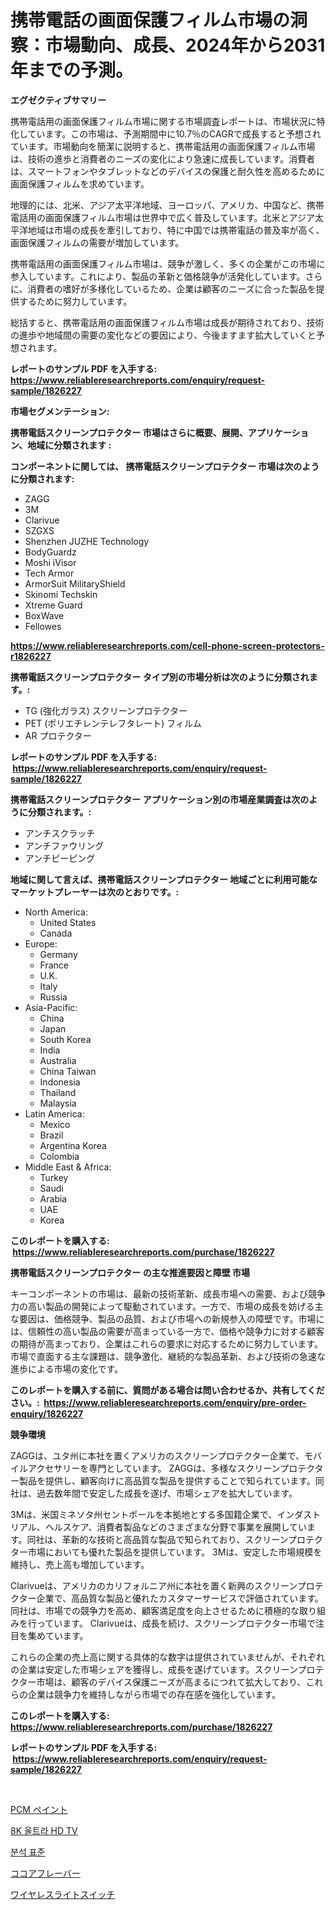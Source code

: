 <p><h1>携帯電話の画面保護フィルム市場の洞察：市場動向、成長、2024年から2031年までの予測。</h1></p><p><strong>エグゼクティブサマリー</strong></p>
<p><p>携帯電話用の画面保護フィルム市場に関する市場調査レポートは、市場状況に特化しています。この市場は、予測期間中に10.7％のCAGRで成長すると予想されています。市場動向を簡潔に説明すると、携帯電話用の画面保護フィルム市場は、技術の進歩と消費者のニーズの変化により急速に成長しています。消費者は、スマートフォンやタブレットなどのデバイスの保護と耐久性を高めるために画面保護フィルムを求めています。</p><p>地理的には、北米、アジア太平洋地域、ヨーロッパ、アメリカ、中国など、携帯電話用の画面保護フィルム市場は世界中で広く普及しています。北米とアジア太平洋地域は市場の成長を牽引しており、特に中国では携帯電話の普及率が高く、画面保護フィルムの需要が増加しています。</p><p>携帯電話用の画面保護フィルム市場は、競争が激しく、多くの企業がこの市場に参入しています。これにより、製品の革新と価格競争が活発化しています。さらに、消費者の嗜好が多様化しているため、企業は顧客のニーズに合った製品を提供するために努力しています。</p><p>総括すると、携帯電話用の画面保護フィルム市場は成長が期待されており、技術の進歩や地域間の需要の変化などの要因により、今後ますます拡大していくと予想されます。</p></p>
<p><strong>レポートのサンプル PDF を入手する: <a href="https://www.reliableresearchreports.com/enquiry/request-sample/1826227">https://www.reliableresearchreports.com/enquiry/request-sample/1826227</a></strong></p>
<p><strong>市場セグメンテーション:</strong></p>
<p><strong> 携帯電話スクリーンプロテクター 市場はさらに概要、展開、アプリケーション、地域に分類されます :</strong></p>
<p><strong>コンポーネントに関しては、 携帯電話スクリーンプロテクター 市場は次のように分類されます: &nbsp;</strong></p>
<p><ul><li>ZAGG</li><li>3M</li><li>Clarivue</li><li>SZGXS</li><li>Shenzhen JUZHE Technology</li><li>BodyGuardz</li><li>Moshi iVisor</li><li>Tech Armor</li><li>ArmorSuit MilitaryShield</li><li>Skinomi Techskin</li><li>Xtreme Guard</li><li>BoxWave</li><li>Fellowes</li></ul></p>
<p><strong><a href="https://www.reliableresearchreports.com/cell-phone-screen-protectors-r1826227">https://www.reliableresearchreports.com/cell-phone-screen-protectors-r1826227</a></strong></p>
<p><strong> 携帯電話スクリーンプロテクター タイプ別の市場分析は次のように分類されます。:</strong></p>
<p><ul><li>TG (強化ガラス) スクリーンプロテクター</li><li>PET (ポリエチレンテレフタレート) フィルム</li><li>AR プロテクター</li></ul></p>
<p><strong>レポートのサンプル PDF を入手する: &nbsp;<a href="https://www.reliableresearchreports.com/enquiry/request-sample/1826227">https://www.reliableresearchreports.com/enquiry/request-sample/1826227</a></strong></p>
<p><strong> 携帯電話スクリーンプロテクター アプリケーション別の市場産業調査は次のように分類されます。:</strong></p>
<p><ul><li>アンチスクラッチ</li><li>アンチファウリング</li><li>アンチピーピング</li></ul></p>
<p><strong>地域に関して言えば、携帯電話スクリーンプロテクター 地域ごとに利用可能なマーケットプレーヤーは次のとおりです。:</strong></p>
<p><ul>
    <li>
        North America:
        <ul>
            <li>United States</li>
            <li>Canada</li>
        </ul>
    </li>
    <li>
        Europe:
        <ul>
            <li>Germany</li>
            <li>France</li>
            <li>U.K.</li>
            <li>Italy</li>
            <li>Russia</li>
        </ul>
    </li>
    <li>
        Asia-Pacific:
        <ul>
            <li>China</li>
            <li>Japan</li>
            <li>South Korea</li>
            <li>India</li>
            <li>Australia</li>
            <li>China Taiwan</li>
            <li>Indonesia</li>
            <li>Thailand</li>
            <li>Malaysia</li>
        </ul>
    </li>
    <li>
        Latin America:
        <ul>
            <li>Mexico</li>
            <li>Brazil</li>
            <li>Argentina Korea</li>
            <li>Colombia</li>
        </ul>
    </li>
    <li>
        Middle East & Africa:
        <ul>
            <li>Turkey</li>
            <li>Saudi</li>
            <li>Arabia</li>
            <li>UAE</li>
            <li>Korea</li>
        </ul>
    </li>
    </ul></p>
<p><strong>このレポートを購入する: &nbsp;<a href="https://www.reliableresearchreports.com/purchase/1826227">https://www.reliableresearchreports.com/purchase/1826227</a></strong></p>
<p><strong>携帯電話スクリーンプロテクター の主な推進要因と障壁 市場</strong></p>
<p><p>キーコンポーネントの市場は、最新の技術革新、成長市場への需要、および競争力の高い製品の開発によって駆動されています。一方で、市場の成長を妨げる主な要因は、価格競争、製品の品質、および市場への新規参入の障壁です。市場には、信頼性の高い製品の需要が高まっている一方で、価格や競争力に対する顧客の期待が高まっており、企業はこれらの要求に対応するために努力しています。市場で直面する主な課題は、競争激化、継続的な製品革新、および技術の急速な進歩による市場の変化です。</p></p>
<p><strong>このレポートを購入する前に、質問がある場合は問い合わせるか、共有してください。:&nbsp; <a href="https://www.reliableresearchreports.com/enquiry/pre-order-enquiry/1826227">https://www.reliableresearchreports.com/enquiry/pre-order-enquiry/1826227</a></strong></p>
<p><strong>競争環境</strong></p>
<p><p>ZAGGは、ユタ州に本社を置くアメリカのスクリーンプロテクター企業で、モバイルアクセサリーを専門としています。 ZAGGは、多様なスクリーンプロテクター製品を提供し、顧客向けに高品質な製品を提供することで知られています。同社は、過去数年間で安定した成長を遂げ、市場シェアを拡大しています。</p><p>3Mは、米国ミネソタ州セントポールを本拠地とする多国籍企業で、インダストリアル、ヘルスケア、消費者製品などのさまざまな分野で事業を展開しています。同社は、革新的な技術と高品質な製品で知られており、スクリーンプロテクター市場においても優れた製品を提供しています。 3Mは、安定した市場規模を維持し、売上高も増加しています。</p><p>Clarivueは、アメリカのカリフォルニア州に本社を置く新興のスクリーンプロテクター企業で、高品質な製品と優れたカスタマーサービスで評価されています。同社は、市場での競争力を高め、顧客満足度を向上させるために積極的な取り組みを行っています。 Clarivueは、成長を続け、スクリーンプロテクター市場で注目を集めています。</p><p>これらの企業の売上高に関する具体的な数字は提供されていませんが、それぞれの企業は安定した市場シェアを獲得し、成長を遂げています。スクリーンプロテクター市場は、顧客のデバイス保護ニーズが高まるにつれて拡大しており、これらの企業は競争力を維持しながら市場での存在感を強化しています。</p></p>
<p><strong>このレポートを購入する: &nbsp; <a href="https://www.reliableresearchreports.com/purchase/1826227">https://www.reliableresearchreports.com/purchase/1826227</a></strong></p>
<p><strong>レポートのサンプル PDF を入手する: &nbsp;<a href="https://www.reliableresearchreports.com/enquiry/request-sample/1826227">https://www.reliableresearchreports.com/enquiry/request-sample/1826227</a></strong><strong></strong></p>
<p>&nbsp;</p>
<p><p><a href="https://medium.com/@munroco657/pcm%E3%83%9A%E3%82%A4%E3%83%B3%E3%83%88%E5%B8%82%E5%A0%B4%E3%81%AE%E5%88%86%E6%9E%90-%E3%82%B0%E3%83%AD%E3%83%BC%E3%83%90%E3%83%AB%E7%94%A3%E6%A5%AD%E3%81%AE%E5%B1%95%E6%9C%9B%E3%81%A8%E4%BA%88%E6%B8%AC-2024%E5%B9%B4%E3%81%8B%E3%82%892031%E5%B9%B4-60095e24d1bf">PCM ペイント</a></p><p><a href="https://medium.com/@edaunhshhs/8k-%EC%B4%88%EA%B3%A0%ED%99%94%EC%A7%88-tv-%EC%8B%9C%EC%9E%A5-%EA%B7%9C%EB%AA%A8-cagr-%ED%8A%B8%EB%A0%8C%EB%93%9C-2024-2030-e399a1b89597">8K 울트라 HD TV</a></p><p><a href="https://medium.com/@cezarymarciniak2022/%EB%B6%84%EC%84%9D%EA%B8%B0%EC%A4%80-%EC%8B%9C%EC%9E%A5-%EC%A2%85%EB%A5%98-%EC%9D%91%EC%9A%A9-%EB%B0%8F-%EC%A7%80%EB%A6%AC%EC%97%90-%EB%8C%80%ED%95%9C-%ED%8F%AC%EA%B4%84%EC%A0%81-%ED%8F%89%EA%B0%80-61699ec451ce">분석 표준</a></p><p><a href="https://medium.com/@chloekessler01/2024%E5%B9%B4%E3%81%8B%E3%82%892031%E5%B9%B4%E3%81%BE%E3%81%A7%E3%81%AE%E6%9C%9F%E9%96%93%E3%81%AE%E3%82%B3%E3%82%B3%E3%82%A2%E3%83%95%E3%83%AC%E3%83%BC%E3%83%90%E3%83%BC%E3%83%9E%E3%83%BC%E3%82%B1%E3%83%83%E3%83%88%E3%81%AE%E3%83%88%E3%83%AC%E3%83%B3%E3%83%89%E3%81%A8%E5%B8%82%E5%A0%B4%E5%88%86%E6%9E%90%E3%82%92%E4%BA%88%E6%B8%AC%E3%81%97%E3%81%BE%E3%81%99-38fe5002f756">ココアフレーバー</a></p><p><a href="https://github.com/SantosDicki04/Market-Research-Report-List-1/blob/main/656205331874.md">ワイヤレスライトスイッチ</a></p></p>